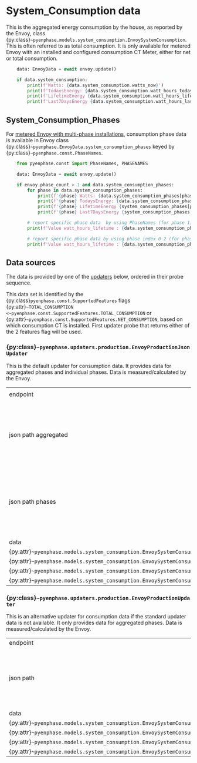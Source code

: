 # System_Consumption data

This is the aggregated energy consumption by the house, as reported by the Envoy, class {py:class}`~pyenphase.models.system_consumption.EnvoySystemConsumption`. This is often referred to as total consumption. It is only available for metered Envoy with an installed and configured consumption CT Meter, either for net or total consumption.

```python
    data: EnvoyData = await envoy.update()

    if data.system_consumption:
        print(f'Watts: {data.system_consumption.watts_now}')
        print(f'TodaysEnergy: {data.system_consumption.watt_hours_today}')
        print(f'LifetimeEnergy {data.system_consumption.watt_hours_lifetime}')
        print(f'Last7DaysEnergy {data.system_consumption.watt_hours_last_7_days}')
```

## System_Consumption_Phases

For [metered Envoy with multi-phase installations](./phase_data.md#phase-data), consumption phase data is available in Envoy class {py:class}`~pyenphase.EnvoyData.system_consumption_phases` keyed by {py:class}`~pyenphase.const.PhaseNames`.

```python
    from pyenphase.const import PhaseNames, PHASENAMES

    data: EnvoyData = await envoy.update()

    if envoy.phase_count > 1 and data.system_consumption_phases:
        for phase in data.system_consumption_phases:
            print(f'{phase} Watts: {data.system_consumption_phases[phase].watts_now}')
            print(f'{phase} TodaysEnergy: {data.system_consumption_phases[phase].watt_hours_today}')
            print(f'{phase} LifetimeEnergy {system_consumption_phases[phase].watt_hours_lifetime}')
            print(f'{phase} Last7DaysEnergy {system_consumption_phases[phase].watt_hours_last_7_days}')

        # report specific phase data  by using PhaseNames (for phase 1)
        print(f'Value watt_hours_lifetime : {data.system_consumption_phases[PhaseNames.PHASE_1].watt_hours_lifetime}')

        # report specific phase data by using phase index 0-2 (for phase 1)
        print(f'Value watt_hours_lifetime : {data.system_consumption_phases[PHASENAMES[0]].watt_hours_lifetime}')
```

## Data sources

The data is provided by one of the [updaters](updaters.md) below, ordered in their probe sequence.

This data set is identified by the {py:class}`pyenphase.const.SupportedFeatures` flags {py:attr}`~TOTAL_CONSUMPTION <~pyenphase.const.SupportedFeatures.TOTAL_CONSUMPTION` or {py:attr}`~pyenphase.const.SupportedFeatures.NET_CONSUMPTION`, based on which consumption CT is installed. First updater probe that returns either of the 2 features flag will be used.

### {py:class}`~pyenphase.updaters.production.EnvoyProductionJsonUpdater`

This is the default updater for consumption data. It provides data for aggregated phases and individual phases. Data is measured/calculated by the Envoy.

|                                                                                               |                                                                                                                                                                            |     |
| --------------------------------------------------------------------------------------------- | -------------------------------------------------------------------------------------------------------------------------------------------------------------------------- | --- |
| endpoint                                                                                      | [`/production.json?details=1`](endpoint_json.md#productionjsondetails1)                                                                                                    |     |
| json path aggregated                                                                          | `consumption[?(@.type=='eim' && @.activeCount > 0 && (`<br>`@.measurementType == 'total-consumption' \|\| `<br>`@.measurementType == 'net-consumption')<br>))]`            |     |
| json path phases                                                                              | `consumption[?(@.type=='eim' && @.activeCount > 0 && (`<br>`(@.measurementType == 'total-consumption' \|\| `<br>`@.measurementType == 'net-consumption'<br>))][lines][\*]` |     |
|                                                                                               |                                                                                                                                                                            |     |
| data                                                                                          | json node                                                                                                                                                                  | uom |
| {py:attr}`~pyenphase.models.system_consumption.EnvoySystemConsumption.watt_hours_lifetime`    | whLifetime                                                                                                                                                                 | Wh  |
| {py:attr}`~pyenphase.models.system_consumption.EnvoySystemConsumption.watt_hours_last_7_days` | whLastSevenDays                                                                                                                                                            | Wh  |
| {py:attr}`~pyenphase.models.system_consumption.EnvoySystemConsumption.watt_hours_today`       | whToday                                                                                                                                                                    | Wh  |
| {py:attr}`~pyenphase.models.system_consumption.EnvoySystemConsumption.watts_now`              | wNow                                                                                                                                                                       | W   |

### {py:class}`~pyenphase.updaters.production.EnvoyProductionUpdater`

This is an alternative updater for consumption data if the standard updater data is not available. It only provides data for aggregated phases. Data is measured/calculated by the Envoy.

|                                                                                               |                                                                                                                                                             |     |
| --------------------------------------------------------------------------------------------- | ----------------------------------------------------------------------------------------------------------------------------------------------------------- | --- |
| endpoint                                                                                      | [`/production`](endpoint_json.md#production)                                                                                                                |     |
| json path                                                                                     | `consumption[?(@.type=='eim' && @.activeCount > 0 && `<br>`(@.measurementType == 'total-consumption' \|\| `<br>` @.measurementType == 'net-consumption'))]` |     |
| data                                                                                          | json node                                                                                                                                                   | uom |
| {py:attr}`~pyenphase.models.system_consumption.EnvoySystemConsumption.watt_hours_lifetime`    | whLifetime                                                                                                                                                  | Wh  |
| {py:attr}`~pyenphase.models.system_consumption.EnvoySystemConsumption.watt_hours_last_7_days` | whLastSevenDays                                                                                                                                             | Wh  |
| {py:attr}`~pyenphase.models.system_consumption.EnvoySystemConsumption.watt_hours_today`       | whToday                                                                                                                                                     | Wh  |
| {py:attr}`~pyenphase.models.system_consumption.EnvoySystemConsumption.watts_now`              | wNow                                                                                                                                                        | W   |
